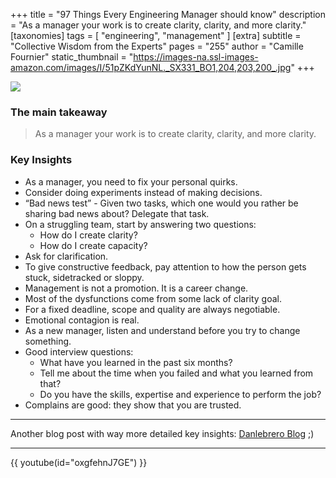 +++
title = "97 Things Every Engineering Manager should know"
description = "As a manager your work is to create clarity, clarity, and more clarity."
[taxonomies]
tags = [ "engineering", "management" ]
[extra]
subtitle = "Collective Wisdom from the Experts"
pages = "255"
author = "Camille Fournier"
static_thumbnail = "https://images-na.ssl-images-amazon.com/images/I/51pZKdYunNL._SX331_BO1,204,203,200_.jpg"
+++

<a target="_blank"  href="https://www.amazon.de/gp/product/1492050903/ref=as_li_tl?ie=UTF8&camp=1638&creative=6742&creativeASIN=1492050903&linkCode=as2&tag=chemaclass-21&linkId=01ea105ed025b59947b0235a8279b401">
    <img border="0" src="https://images-na.ssl-images-amazon.com/images/I/51pZKdYunNL._SX331_BO1,204,203,200_.jpg" >
</a>

<!-- more -->

### The main takeaway

> As a manager your work is to create clarity, clarity, and more clarity.

### Key Insights

- As a manager, you need to fix your personal quirks.
- Consider doing experiments instead of making decisions.
- “Bad news test” - Given two tasks, which one would you rather be sharing bad news about? Delegate that task.
- On a struggling team, start by answering two questions:
  - How do I create clarity?
  - How do I create capacity?
- Ask for clarification.
- To give constructive feedback, pay attention to how the person gets stuck, sidetracked or sloppy.
- Management is not a promotion. It is a career change.
- Most of the dysfunctions come from some lack of clarity goal.
- For a fixed deadline, scope and quality are always negotiable.
- Emotional contagion is real.
- As a new manager, listen and understand before you try to change something.
- Good interview questions:
  - What have you learned in the past six months?
  - Tell me about the time when you failed and what you learned from that?
  - Do you have the skills, expertise and experience to perform the job?
- Complains are good: they show that you are trusted.

---

Another blog post with way more detailed key insights:
[Danlebrero Blog](https://danlebrero.com/2021/03/24/97-things-every-engineering-manager-should-know-summary/) ;)

---

{{ youtube(id="oxgfehnJ7GE") }}
